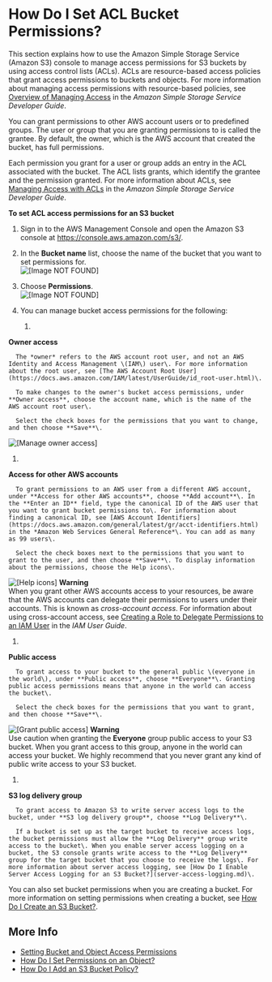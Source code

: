 # How Do I Set ACL Bucket Permissions?<a name="set-bucket-permissions"></a>

This section explains how to use the Amazon Simple Storage Service \(Amazon S3\) console to manage access permissions for S3 buckets by using access control lists \(ACLs\)\. ACLs are resource\-based access policies that grant access permissions to buckets and objects\. For more information about managing access permissions with resource\-based policies, see [Overview of Managing Access](https://docs.aws.amazon.com/AmazonS3/latest/dev/access-control-overview.html) in the *Amazon Simple Storage Service Developer Guide*\.

You can grant permissions to other AWS account users or to predefined groups\. The user or group that you are granting permissions to is called the grantee\. By default, the owner, which is the AWS account that created the bucket, has full permissions\.

Each permission you grant for a user or group adds an entry in the ACL associated with the bucket\. The ACL lists grants, which identify the grantee and the permission granted\. For more information about ACLs, see [Managing Access with ACLs](https://docs.aws.amazon.com/AmazonS3/latest/dev/S3_ACLs_UsingACLs.html) in the *Amazon Simple Storage Service Developer Guide*\.

**To set ACL access permissions for an S3 bucket**

1. Sign in to the AWS Management Console and open the Amazon S3 console at [https://console\.aws\.amazon\.com/s3/](https://console.aws.amazon.com/s3/)\.

1. In the **Bucket name** list, choose the name of the bucket that you want to set permissions for\.  
![\[Image NOT FOUND\]](http://docs.aws.amazon.com/AmazonS3/latest/user-guide/images/choose-bucket-name.png)

1. Choose **Permissions**\.  
![\[Image NOT FOUND\]](http://docs.aws.amazon.com/AmazonS3/latest/user-guide/images/choose-bucket-permissions.png)

1. You can manage bucket access permissions for the following: 

   1. 

**Owner access**

      The *owner* refers to the AWS account root user, and not an AWS Identity and Access Management \(IAM\) user\. For more information about the root user, see [The AWS Account Root User](https://docs.aws.amazon.com/IAM/latest/UserGuide/id_root-user.html)\.

      To make changes to the owner's bucket access permissions, under **Owner access**, choose the account name, which is the name of the AWS account root user\.

      Select the check boxes for the permissions that you want to change, and then choose **Save**\.  
![\[Manage owner access\]](http://docs.aws.amazon.com/AmazonS3/latest/user-guide/images/bucket-permissions-owner.png)

   1. 

**Access for other AWS accounts**

      To grant permissions to an AWS user from a different AWS account, under **Access for other AWS accounts**, choose **Add account**\. In the **Enter an ID** field, type the canonical ID of the AWS user that you want to grant bucket permissions to\. For information about finding a canonical ID, see [AWS Account Identifiers](https://docs.aws.amazon.com/general/latest/gr/acct-identifiers.html) in the *Amazon Web Services General Reference*\. You can add as many as 99 users\.

      Select the check boxes next to the permissions that you want to grant to the user, and then choose **Save**\. To display information about the permissions, choose the Help icons\.   
![\[Help icons\]](http://docs.aws.amazon.com/AmazonS3/latest/user-guide/images/bucket-permissions-add-user.png)
**Warning**  
When you grant other AWS accounts access to your resources, be aware that the AWS accounts can delegate their permissions to users under their accounts\. This is known as *cross\-account access*\. For information about using cross\-account access, see [ Creating a Role to Delegate Permissions to an IAM User](https://docs.aws.amazon.com/IAM/latest/UserGuide/id_roles_create_for-user.html) in the *IAM User Guide*\. 

   1. 

**Public access**

      To grant access to your bucket to the general public \(everyone in the world\), under **Public access**, choose **Everyone**\. Granting public access permissions means that anyone in the world can access the bucket\.

      Select the check boxes for the permissions that you want to grant, and then choose **Save**\.   
![\[Grant public access\]](http://docs.aws.amazon.com/AmazonS3/latest/user-guide/images/bucket-permissions-public.png)
**Warning**  
Use caution when granting the **Everyone** group public access to your S3 bucket\. When you grant access to this group, anyone in the world can access your bucket\. We highly recommend that you never grant any kind of public write access to your S3 bucket\.

   1. 

**S3 log delivery group**

      To grant access to Amazon S3 to write server access logs to the bucket, under **S3 log delivery group**, choose **Log Delivery**\.

      If a bucket is set up as the target bucket to receive access logs, the bucket permissions must allow the **Log Delivery** group write access to the bucket\. When you enable server access logging on a bucket, the S3 console grants write access to the **Log Delivery** group for the target bucket that you choose to receive the logs\. For more information about server access logging, see [How Do I Enable Server Access Logging for an S3 Bucket?](server-access-logging.md)\.

You can also set bucket permissions when you are creating a bucket\. For more information on setting permissions when creating a bucket, see [How Do I Create an S3 Bucket?](create-bucket.md)\. 

## More Info<a name="set-bucket-permissions-moreinfo"></a>
+  [Setting Bucket and Object Access Permissions](set-permissions.md)
+ [How Do I Set Permissions on an Object?](set-object-permissions.md)
+ [How Do I Add an S3 Bucket Policy?](add-bucket-policy.md)